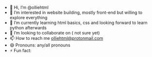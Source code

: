 - 👋 Hi, I’m @olliehtml
- 👀 I’m interested in website building, mostly front-end but willing to explore everything 
- 🌱 I’m currently learning html basics, css and looking forward to learn python afterwards
- 💞️ I’m looking to collaborate on ( not sure yet)
- 📫 How to reach me olliehtml@protonmail.com
- 😄 Pronouns: any/all pronouns
- ⚡ Fun fact: 

<!---
olliehtml/olliehtml is a ✨ special ✨ repository because its `README.md` (this file) appears on your GitHub profile.
You can click the Preview link to take a look at your changes.
--->
<style>

main:before {
      background-image: url(https://i.pinimg.com/originals/5b/06/7a/5b067ae6676f75c3decddd9c4e696dae.gif);
      background-position: center center;
      background-size: 100%;
display: block;
content: "";
    width: 99%;
    height: 150px;
    border-radius: 10px;
    margin-bottom: 10px;
    margin-left: 8px;
filter: grayscale(40%); 
  }
  <style>
